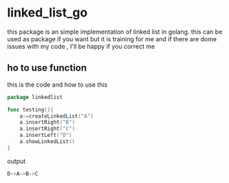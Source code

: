 # linked_list_go

this package is an simple implementation of linked list in golang. this can be used as package if you want but it is training  for me  and if there are dome issues with my code , I'll be happy if you correct me 

## ho to use function 

this is the code and how to use this 

```go
package linkedlist

func testing(){
	a:=createLinkedList("A")
	a.insertRight("B")
	a.insertRight("C")
	a.insertLeft("D")
	a.showLinkedList()
}
```

output

```bash
D->A->B->C
```
